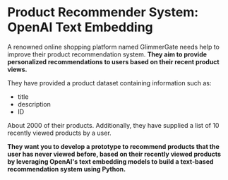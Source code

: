 # **Product Recommender System: OpenAI Text Embedding**

A renowned online shopping platform named GlimmerGate needs help to improve their product recommendation system. **They aim to provide personalized recommendations to users based on their recent product views.**

They have provided a product dataset containing information such as:
- title 
- description
- ID  

About 2000 of their products. Additionally, they have supplied a list of 10 recently viewed products by a user. 

**They want you to develop a prototype to recommend products that the user has never viewed before, based on their recently viewed products by leveraging OpenAI's text embedding models to build a text-based recommendation system using Python.** 
